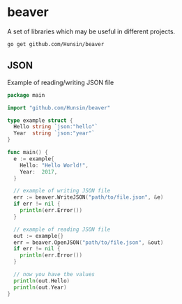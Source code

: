 # beaver

A set of libraries which may be useful in different projects.

`go get github.com/Hunsin/beaver`

## JSON
Example of reading/writing JSON file
```go
package main

import "github.com/Hunsin/beaver"

type example struct {
  Hello string `json:"hello"`
  Year  string `json:"year"`
}

func main() {
  e := example{
    Hello: "Hello World!",
    Year:  2017,
  }

  // example of writing JSON file
  err := beaver.WriteJSON("path/to/file.json", &e)
  if err != nil {
    println(err.Error())
  }

  // example of reading JSON file
  out := example{}
  err = beaver.OpenJSON("path/to/file.json", &out)
  if err != nil {
    println(err.Error())
  }

  // now you have the values
  println(out.Hello)
  println(out.Year)
}
```